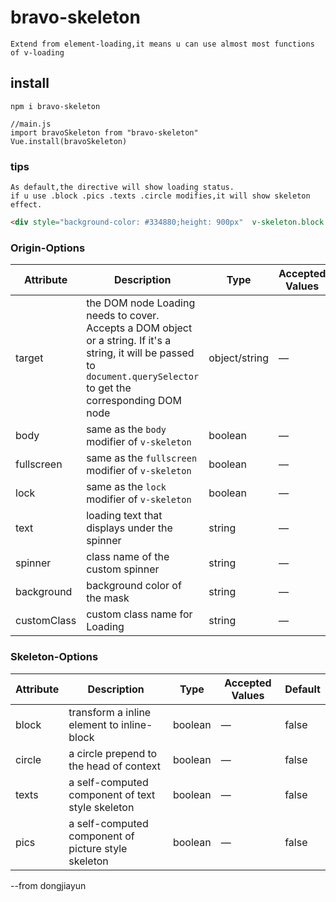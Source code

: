 # bravo-skeleton
```
Extend from element-loading,it means u can use almost most functions of v-loading
```

## install
```
npm i bravo-skeleton

//main.js
import bravoSkeleton from "bravo-skeleton"
Vue.install(bravoSkeleton)
```

### tips
```
As default,the directive will show loading status.
if u use .block .pics .texts .circle modifies,it will show skeleton effect.
```
```html
<div style="background-color: #334880;height: 900px"  v-skeleton.block.texts.circle.pics="loading"></div>
```
### Origin-Options
| Attribute      | Description          | Type      | Accepted Values       | Default  |
|---------- |-------------- |---------- |--------------------------------  |-------- |
| target | the DOM node Loading needs to cover. Accepts a DOM object or a string. If it's a string, it will be passed to `document.querySelector` to get the corresponding DOM node | object/string | — | document.body |
| body | same as the `body` modifier of `v-skeleton` | boolean | — | false |
| fullscreen | same as the `fullscreen` modifier of `v-skeleton` | boolean | — | true |
| lock | same as the `lock` modifier of `v-skeleton` | boolean | — | false |
| text | loading text that displays under the spinner | string | — | — |
| spinner | class name of the custom spinner | string | — | — |
| background | background color of the mask | string | — | — |
| customClass | custom class name for Loading | string | — | — |

### Skeleton-Options
| Attribute      | Description          | Type      | Accepted Values       | Default  |
|---------- |-------------- |---------- |--------------------------------  |-------- |
| block | transform a inline element to inline-block | boolean | — | false |
| circle | a circle prepend to the head of context | boolean | — | false |
| texts | a self-computed component of text style skeleton | boolean | — | false |
| pics | a self-computed component of picture style skeleton | boolean | — | false |

--from dongjiayun
